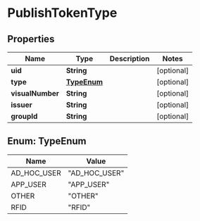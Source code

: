 # PublishTokenType

## Properties
Name | Type | Description | Notes
------------ | ------------- | ------------- | -------------
**uid** | **String** |  |  [optional]
**type** | [**TypeEnum**](#TypeEnum) |  |  [optional]
**visualNumber** | **String** |  |  [optional]
**issuer** | **String** |  |  [optional]
**groupId** | **String** |  |  [optional]

<a name="TypeEnum"></a>
## Enum: TypeEnum
Name | Value
---- | -----
AD_HOC_USER | &quot;AD_HOC_USER&quot;
APP_USER | &quot;APP_USER&quot;
OTHER | &quot;OTHER&quot;
RFID | &quot;RFID&quot;
